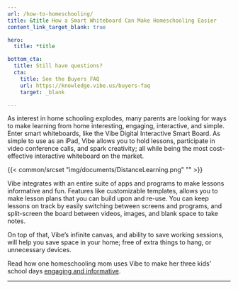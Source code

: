 ```yaml
---
url: /how-to-homeschooling/
title: &title How a Smart Whiteboard Can Make Homeschooling Easier
content_link_target_blank: true

hero:
  title: *title

bottom_cta:
  title: Still have questions?
  cta:
    title: See the Buyers FAQ
    url: https://knowledge.vibe.us/buyers-faq
    target: _blank

---
```

As interest in home schooling explodes, many parents are looking for ways to make learning from home interesting, engaging, interactive, and simple. Enter smart whiteboards, like the Vibe Digital Interactive Smart Board. As simple to use as an iPad, Vibe allows you to hold lessons, participate in video conference calls, and spark creativity; all while being the most cost-effective interactive whiteboard on the market.

{{< common/srcset "img/documents/DistanceLearning.png" "" >}}

Vibe integrates with an entire suite of apps and programs to make lessons informative and fun. Features like customizable templates, allows you to make lesson plans that you can build upon and re-use. You can keep lessons on track by easily switching between screens and programs, and split-screen the board between videos, images, and blank space to take notes.

On top of that, Vibe’s infinite canvas, and ability to save working sessions, will help you save space in your home; free of extra things to hang, or unnecessary devices.

Read how one homeschooling mom uses Vibe to make her three kids’ school days [engaging and informative][1].

[1]: https://vibe.us/blog/how-i-vibe-robyn-mother-of-four-and-homeschool-expert/

---
